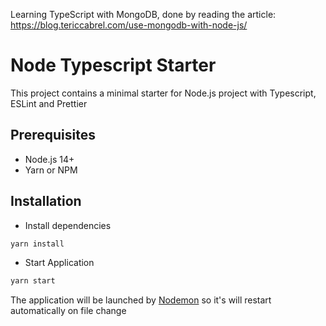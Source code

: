 Learning TypeScript with MongoDB, done by reading the article: https://blog.tericcabrel.com/use-mongodb-with-node-js/

# Node Typescript Starter

This project contains a minimal starter for Node.js project with Typescript, ESLint and Prettier

## Prerequisites
- Node.js 14+
- Yarn or NPM

## Installation
- Install dependencies
```bash
yarn install
```
- Start Application
```bash
yarn start
```
The application will be launched by [Nodemon](https://nodemon.com) so it's will restart automatically on file change
